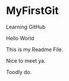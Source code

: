 MyFirstGit
==========

Learning GitHub

Hello World

This is my Readme File. 

Nice to meet ya.

Toodly do.
